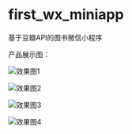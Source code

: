 # first_wx_miniapp
基于豆瓣API的图书微信小程序

产品展示图：

![效果图1](https://raw.github.com/Bryanthelol/first_wx_miniapp/images/1.png)

![效果图2](https://raw.github.com/Bryanthelol/first_wx_miniapp/images/2.png)

![效果图3](https://raw.github.com/Bryanthelol/first_wx_miniapp/images/3.png)

![效果图4](https://raw.github.com/Bryanthelol/first_wx_miniapp/images/4.png)
